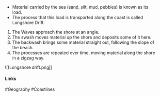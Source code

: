 - Material carried by the sea (sand, silt, mud, pebbles) is known as its load.
- The process that this load is transported along the coast is called Longshore Drift.

1. The Waves approach the shore at an angle.
2. The swash moves material up the shore and deposits some of it here.
3. The backwash brings some material straight out, following the slope of the beach.
4. The processes are repeated over time, moving material along the shore in a zigzag way.

![[Longshore drift.png]]




#### Links
#Geography #Coastlines 